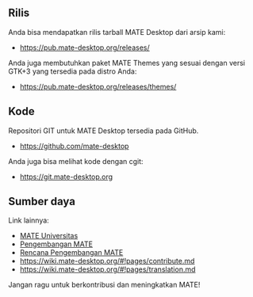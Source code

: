 <!--
.. link:
.. description:
.. tags: Development
.. date: 2011-12-05 12:00:30
.. title: Pengembangan
.. slug: development
-->

## Rilis

Anda bisa mendapatkan rilis tarball MATE Desktop dari arsip kami:

  * <https://pub.mate-desktop.org/releases/>

Anda juga membutuhkan paket MATE Themes yang sesuai dengan versi GTK+3 yang
tersedia pada distro Anda:

  * <https://pub.mate-desktop.org/releases/themes/>

## Kode

Repositori GIT untuk MATE Desktop tersedia pada GitHub.

  * <https://github.com/mate-desktop>

Anda juga bisa melihat kode dengan cgit:

  * <https://git.mate-desktop.org>

## Sumber daya

Link lainnya:

  * [MATE Universitas](/blog/2013-03-12-mate-university/)
  * [Pengembangan MATE](https://wiki.mate-desktop.org/#!pages/dev-doc.md)
  * [Rencana Pengembangan MATE](https://wiki.mate-desktop.org/#!pages/roadmap.md)
  * <https://wiki.mate-desktop.org/#!pages/contribute.md>
  * <https://wiki.mate-desktop.org/#!pages/translation.md>
  
Jangan ragu untuk berkontribusi dan meningkatkan MATE!
